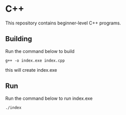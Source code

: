 # C++ 
This repository contains beginner-level C++ programs.

## Building

Run the command below to build
```
g++ -o index.exe index.cpp
```
this will create index.exe

## Run
Run the command below to run index.exe
```
./index
```